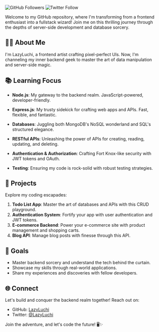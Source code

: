 ![GitHub Followers](https://img.shields.io/github/followers/lazyluchi?style=social)
![Twitter Follow](https://img.shields.io/twitter/follow/lazyluchi?style=social)

Welcome to my GitHub repository, where I'm transforming from a frontend enthusiast into a fullstack wizard! Join me on this thrilling journey through the depths of server-side development and database sorcery.

## 🧑‍💻 About Me

I'm LazyLuchi, a frontend artist crafting pixel-perfect UIs. Now, I'm channeling my inner backend geek to master the art of data manipulation and server-side magic.

## 📚 Learning Focus

- **Node.js**: My gateway to the backend realm. JavaScript-powered, developer-friendly.

- **Express.js**: My trusty sidekick for crafting web apps and APIs. Fast, flexible, and fantastic.

- **Databases**: Juggling both MongoDB's NoSQL wonderland and SQL's structured elegance.

- **RESTful APIs**: Unleashing the power of APIs for creating, reading, updating, and deleting.

- **Authentication & Authorization**: Crafting Fort Knox-like security with JWT tokens and OAuth.

- **Testing**: Ensuring my code is rock-solid with robust testing strategies.

## 🚀 Projects

Explore my coding escapades:

1. **Todo List App**: Master the art of databases and APIs with this CRUD playground.
2. **Authentication System**: Fortify your app with user authentication and JWT tokens.
3. **E-commerce Backend**: Power your e-commerce site with product management and shopping carts.
4. **Blog API**: Manage blog posts with finesse through this API.

## 🎯 Goals

- Master backend sorcery and understand the tech behind the curtain.
- Showcase my skills through real-world applications.
- Share my experiences and discoveries with fellow developers.

## 🌐 Connect

Let's build and conquer the backend realm together! Reach out on:

- GitHub: [LazyLuchi](https://github.com/LazyLuchi)
- Twitter: [@LazyLuchi](https://twitter.com/LazyLuchi)

Join the adventure, and let's code the future! 🖥️✨
